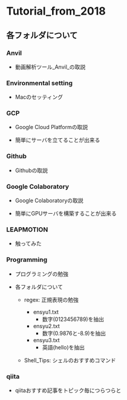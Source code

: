 # Tutorial_from_2018
## 各フォルダについて

### Anvil
- 動画解析ツール_Anvil_の取説

### Environmental setting
- Macのセッティング

### GCP 
- Google Cloud Platformの取説

- 簡単にサーバを立てることが出来る

### Github
- Githubの取説

### Google Colaboratory
- Google Colaboratoryの取説

- 簡単にGPUサーバを構築することが出来る

### LEAPMOTION
- 触ってみた

### Programming
- プログラミングの勉強

- 各フォルダについて
    - regex: 正規表現の勉強
        - ensyu1.txt
            - 数字(0123456789)を抽出
        - ensyu2.txt
            - 数字(0.9876と-8.9)を抽出
        - ensyu3.txt
            - 英語(hello)を抽出

    - Shell_Tips: シェルのおすすめコマンド

### qiita 
- qiitaおすすめ記事をトピック毎につらつらと
